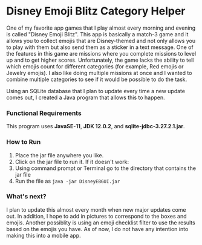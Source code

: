# Disney Emoji Blitz Category Helper
One of my favorite app games that I play almost every morning and evening is called "Disney Emoji Blitz".
This app is basically a match-3 game and it allows you to collect emojis that are Disney-themed and not only allows you to
play with them but also send them as a sticker in a text message. One of the features in this game are missions where
you complete missions to level up and to get higher scores. Unfortunately, the game lacks the ability to tell which emojis count
for different categories (for example, Red emojis or Jewelry emojis). I also like doing multiple missions at once and I wanted to 
combine multiple categories to see if it would be possible to do the task.

Using an SQLite database that I plan to update every time a new update comes out, I created a Java program that allows this to happen.

### Functional Requirements
This program uses **JavaSE-11**, **JDK 12.0.2**, and **sqlite-jdbc-3.27.2.1.jar**.

### How to Run
1. Place the jar file anywhere you like.
2. Click on the jar file to run it. 
If it doesn't work:
3. Using command prompt or Terminal go to the directory that contains the jar file
4. Run the file as `java -jar DisneyEBGUI.jar`

### What's next?
I plan to update this almost every month when new major updates come out. In addition, I hope to add in pictures to correspond
to the boxes and emojis. Another possiblity is using an emoji checklist filter to use the results based on the emojis you have.
As of now, I do not have any intention into making this into a mobile app.
